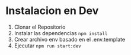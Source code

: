 

# Instalacion en Dev

1. Clonar el Repositorio
2. Instalar las dependencias ```npm install```
3. Crear archivo env basado en el .env.template
4. Ejecutar ```npm run start:dev```
